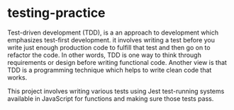 # testing-practice

Test-driven development (TDD), is a an approach to development which emphasizes test-first development. it involves writing a test before you write just enough production code to fulfill that test and then go on to refactor the code. In other words, TDD is one way to think through requirements or design before writing functional code. Another view is that TDD is a programming technique which helps  to write clean code that works.

This project involves writing various tests using Jest test-running systems available in JavaScript for functions and making sure those tests pass.